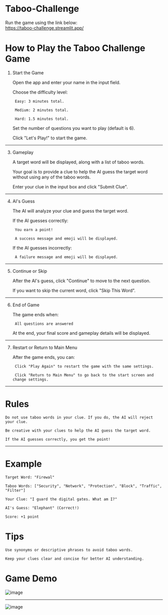 # Taboo-Challenge

Run the game using the link below:<br>
https://taboo-challenge.streamlit.app/

# How to Play the Taboo Challenge Game
1. Start the Game

    Open the app and enter your name in the input field.

    Choose the difficulty level:

        Easy: 3 minutes total.

        Medium: 2 minutes total.

        Hard: 1.5 minutes total.

    Set the number of questions you want to play (default is 6).

    Click "Let's Play!" to start the game.

***

3. Gameplay

    A target word will be displayed, along with a list of taboo words.

    Your goal is to provide a clue to help the AI guess the target word without using any of the taboo words.

    Enter your clue in the input box and click "Submit Clue".

***

4. AI's Guess

    The AI will analyze your clue and guess the target word.

    If the AI guesses correctly:

        You earn a point!

        A success message and emoji will be displayed.

    If the AI guesses incorrectly:

        A failure message and emoji will be displayed.

***

5. Continue or Skip

    After the AI's guess, click "Continue" to move to the next question.

    If you want to skip the current word, click "Skip This Word".

***

6. End of Game

    The game ends when:

        All questions are answered

    At the end, your final score and gameplay details will be displayed.

***

7. Restart or Return to Main Menu

    After the game ends, you can:

        Click "Play Again" to restart the game with the same settings.

        Click "Return to Main Menu" to go back to the start screen and change settings.

***

# Rules

    Do not use taboo words in your clue. If you do, the AI will reject your clue.

    Be creative with your clues to help the AI guess the target word.

    If the AI guesses correctly, you get the point!

***

# Example

    Target Word: "Firewal"

    Taboo Words: ["Security", "Network", "Protection", "Block", "Traffic", "Filter"]

    Your Clue: "I guard the digital gates. What am I?"

    AI's Guess: "Elephant" (Correct!)

    Score: +1 point

# Tips

    Use synonyms or descriptive phrases to avoid taboo words.

    Keep your clues clear and concise for better AI understanding.

# Game Demo
![image](https://github.com/user-attachments/assets/c79d3518-4a4b-474b-8f98-f2eea2d7348e)

***

![image](https://github.com/user-attachments/assets/290922a3-2ed9-4ea8-9ead-1fbcbeaf5edc)


